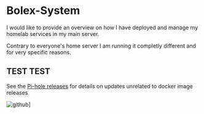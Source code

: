# Bolex-System
I would like to provide an overview on how I have deployed and manage my homelab services in my main server.

Contrary to everyone's home server I am running it completly different and for very specific reasons.


## TEST TEST

See the [Pi-hole releases](https://github.com/pi-hole/pi-hole/releases) for details on updates unrelated to docker image releases



![github](https://img.shields.io/badge/GitHub-000000?style=for-the-badge&logo=GitHub&logoColor=white)]
